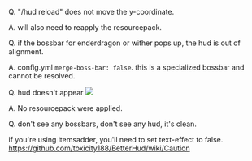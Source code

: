Q. "/hud reload" does not move the y-coordinate.

A. will also need to reapply the resourcepack.

Q. if the bossbar for enderdragon or wither pops up, the hud is out of alignment.

A. config.yml `merge-boss-bar: false`. this is a specialized bossbar and cannot be resolved.

Q. hud doesn't appear
![](https://i.imgur.com/5F0IrKW.png)

A. No resourcepack were applied.

Q. don't see any bossbars, don't see any hud, it's clean.

if you're using itemsadder, you'll need to set text-effect to false.
https://github.com/toxicity188/BetterHud/wiki/Caution